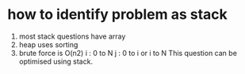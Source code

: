 # how to identify problem as stack
1. most stack questions have array
2. heap uses sorting
3. brute force is O(n2)
    i : 0 to N
    j : 0 to i or i to N
   This question can be optimised using stack.
    